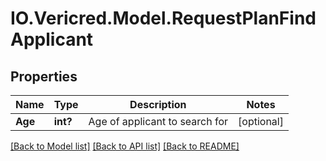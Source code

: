 # IO.Vericred.Model.RequestPlanFindApplicant
## Properties

Name | Type | Description | Notes
------------ | ------------- | ------------- | -------------
**Age** | **int?** | Age of applicant to search for | [optional] 

[[Back to Model list]](../README.md#documentation-for-models) [[Back to API list]](../README.md#documentation-for-api-endpoints) [[Back to README]](../README.md)

